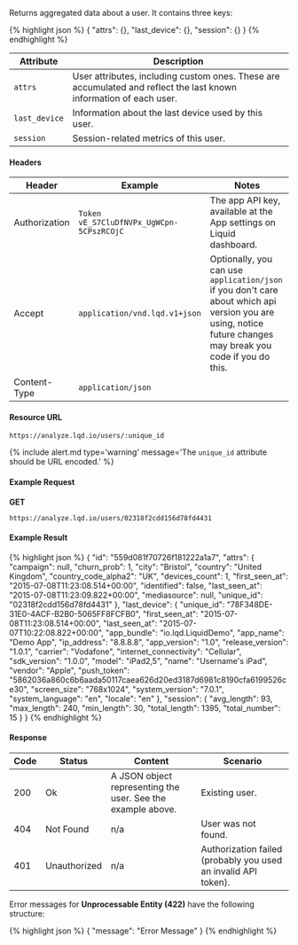 
Returns aggregated data about a user. It contains three keys:

{% highlight json %}
{
  "attrs": {},
  "last_device": {},
  "session": {}
}
{% endhighlight %}

| Attribute | Description |
| --- | --- |
| `attrs` | User attributes, including custom ones. These are accumulated and reflect the last known information of each user.
| `last_device` | Information about the last device used by this user.
| `session` | Session-related metrics of this user.

#### Headers

| Header | Example | Notes |
| --- | --- | --- |
| Authorization | `Token vE_S7CluDfNVPx_UgWCpn-5CPszRCOjC` | The app API key, available at the App settings on Liquid dashboard.
| Accept | `application/vnd.lqd.v1+json` | Optionally, you can use `application/json` if you don't care about which api version you are using, notice future changes may break you code if you do this. |
| Content-Type | `application/json` | |

#### Resource URL

`https://analyze.lqd.io/users/:unique_id`

{% include alert.md type='warning' message='The `unique_id` attribute should be URL encoded.' %}

#### Example Request

**GET**

`https://analyze.lqd.io/users/02318f2cdd156d78fd4431`

#### Example Result

{% highlight json %}
{
    "id": "559d081f70726f181222a1a7",
    "attrs": {
        "campaign": null,
        "churn_prob": 1,
        "city": "Bristol",
        "country": "United Kingdom",
        "country_code_alpha2": "UK",
        "devices_count": 1,
        "first_seen_at": "2015-07-08T11:23:08.514+00:00",
        "identified": false,
        "last_seen_at": "2015-07-08T11:23:09.822+00:00",
        "mediasource": null,
        "unique_id": "02318f2cdd156d78fd4431"
    },
    "last_device": {
        "unique_id": "78F348DE-31E0-4ACF-B2B0-5065FF8FCFB0",
        "first_seen_at": "2015-07-08T11:23:08.514+00:00",
        "last_seen_at": "2015-07-07T10:22:08.822+00:00",
        "app_bundle": "io.lqd.LiquidDemo",
        "app_name": "Demo App",
        "ip_address": "8.8.8.8",
        "app_version": "1.0",
        "release_version": "1.0.1",
        "carrier": "Vodafone",
        "internet_connectivity": "Cellular",
        "sdk_version": "1.0.0",
        "model": "iPad2,5",
        "name": "Username's iPad",
        "vendor": "Apple",
        "push_token": "5862036a860c6b6aada50117caea626d20ed3187d6981c8190cfa6199526ce30",
        "screen_size": "768x1024",
        "system_version": "7.0.1",
        "system_language": "en",
        "locale": "en"
    },
    "session": {
        "avg_length": 93,
        "max_length": 240,
        "min_length": 30,
        "total_length": 1395,
        "total_number": 15
    }
}
{% endhighlight %}

#### Response

| Code | Status | Content | Scenario
| --- | --- | --- | ---
| 200 | Ok | A JSON object representing the user. See the example above. | Existing user.
| 404 | Not Found | n/a | User was not found.
| 401 | Unauthorized | n/a | Authorization failed (probably you used an invalid API token).

Error messages for **Unprocessable Entity (422)** have the following structure:

{% highlight json %}
{
  "message": "Error Message"
}
{% endhighlight %}
